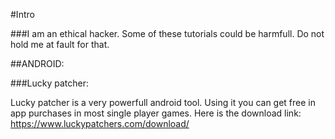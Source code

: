 #Intro

###I am an ethical hacker. Some of these tutorials could be harmfull. Do not hold me at fault for that.

##ANDROID:

###Lucky patcher:

Lucky patcher is a very powerfull android tool. Using it you can get free in app purchases in most single player games. Here is the download link: https://www.luckypatchers.com/download/
